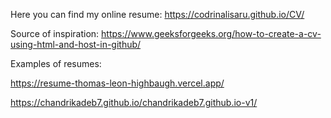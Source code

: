Here you can find my online resume: https://codrinalisaru.github.io/CV/

Source of inspiration: https://www.geeksforgeeks.org/how-to-create-a-cv-using-html-and-host-in-github/

Examples of resumes:

https://resume-thomas-leon-highbaugh.vercel.app/

https://chandrikadeb7.github.io/chandrikadeb7.github.io-v1/

